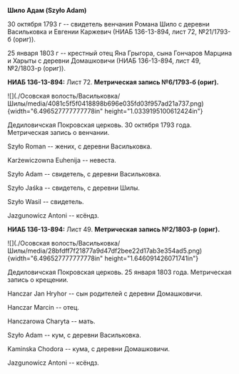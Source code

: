 **Шило Адам (Szyło Adam)**

30 октября 1793 г -- свидетель венчания Романа Шило с деревни
Васильковка и Евгении Каржевич (НИАБ 136-13-894, лист 72, №21/1793-б
(ориг)).

25 января 1803 г -- крестный отец Яна Грыгора, сына Гончаров Марцина и
Харыты с деревни Домашковичи (НИАБ 136-13-894, лист 49, №2/1803-р
(ориг)).

**НИАБ 136-13-894:** Лист 72. **Метрическая запись №6/1793-б (ориг).**

![](./Осовская волость/Васильковка/Шилы/media/4081c5f5f0418898b696e035fd03f957ad21a737.png){width="6.496527777777778in"
height="1.0339195100612424in"}

Дедиловичская Покровская церковь. 30 октября 1793 года. Метрическая
запись о венчании.

Szyło Roman -- жених, с деревни Васильковка.

Karżewiczowna Euhenija -- невеста.

Szyło Adam -- свидетель, с деревни Васильковка.

Szyło Jaśka -- свидетель, с деревни Шилы.

Szyło Wasil -- свидетель.

Jazgunowicz Antoni -- ксёндз.

**НИАБ 136-13-894:** Лист 49. **Метрическая запись №2/1803-р (ориг).**

![](./Осовская волость/Васильковка/Шилы/media/28bfdff7f21877a9d47df2bee22d17ab3e354ad5.png){width="6.496527777777778in"
height="1.646091426071741in"}

Дедиловичская Покровская церковь. 25 января 1803 года. Метрическая
запись о крещении.

Hanczar Jan Hryhor -- сын родителей с деревни Домашковичи.

Hanczar Marcin -- отец.

Hanczarowa Charyta -- мать.

Szyło Adam -- кум, с деревни Васильковка.

Kaminska Chodora -- кума, с деревни Домашковичи.

Jazgunowicz Antoni -- ксёндз.
